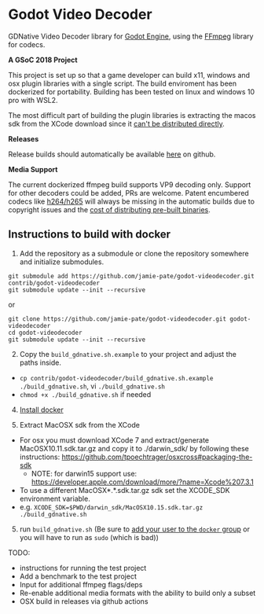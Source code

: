 # Godot Video Decoder

GDNative Video Decoder library for [Godot Engine](https://godotengine.org),
using the [FFmpeg](https://ffmpeg.org) library for codecs.

**A GSoC 2018 Project**

This project is set up so that a game developer can build x11, windows and osx plugin libraries with a single script. The build enviroment has been dockerized for portability. Building has been tested on linux and windows 10 pro with WSL2.

The most difficult part of building the plugin libraries is extracting the macos sdk from the XCode download since it [can't be distributed directly](https://www.apple.com/legal/sla/docs/xcode.pdf).

**Releases**

Release builds should automatically be available [here](/releases/latest) on github.

**Media Support**

The current dockerized ffmpeg build supports VP9 decoding only. Support for other decoders could be added, PRs are welcome.
Patent encumbered codecs like [h264/h265](https://www.mpegla.com/wp-content/uploads/avcweb.pdf) will always be missing in the automatic builds due to copyright issues and the [cost of distributing pre-built binaries](https://jina-liu.medium.com/settle-your-questions-about-h-264-license-cost-once-and-for-all-hopefully-a058c2149256#5e65).

## Instructions to build with docker

1. Add the repository as a submodule or clone the repository somewhere and initialize submodules.

```
git submodule add https://github.com/jamie-pate/godot-videodecoder.git contrib/godot-videodecoder
git submodule update --init --recursive
```

or

```
git clone https://github.com/jamie-pate/godot-videodecoder.git godot-videodecoder
cd godot-videodecoder
git submodule update --init --recursive
```

2. Copy the `build_gdnative.sh.example` to your project and adjust the paths inside.

* `cp contrib/godot-videodecoder/build_gdnative.sh.example ./build_gdnative.sh`, vi `./build_gdnative.sh`
* `chmod +x ./build_gdnative.sh` if needed

4. [Install docker](https://docs.docker.com/get-docker/)

5. Extract MacOSX sdk from the XCode

* For osx you must download XCode 7 and extract/generate MacOSX10.11.sdk.tar.gz and copy it to ./darwin_sdk/ by following these instructions: https://github.com/tpoechtrager/osxcross#packaging-the-sdk
  * NOTE: for darwin15 support use: https://developer.apple.com/download/more/?name=Xcode%207.3.1
* To use a different MacOSX*.*.sdk.tar.gz sdk set the XCODE_SDK environment variable. <!-- TODO: test this -->
* e.g. `XCODE_SDK=$PWD/darwin_sdk/MacOSX10.15.sdk.tar.gz ./build_gdnative.sh`

5. run `build_gdnative.sh` (Be sure to [add your user to the `docker` group](https://docs.docker.com/engine/install/linux-postinstall/) or you will have to run as `sudo` (which is bad))

TODO:

* instructions for running the test project
* Add a benchmark to the test project
* Input for additional ffmpeg flags/deps
* Re-enable additional media formats with the ability to build only a subset
* OSX build in releases via github actions
